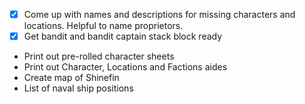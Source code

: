 -[x] Come up with names and descriptions for missing characters and locations. Helpful to name proprietors.
-[x] Get bandit and bandit captain stack block ready
- Print out pre-rolled character sheets
- Print out Character, Locations and Factions aides
- Create map of Shinefin
- List of naval ship positions